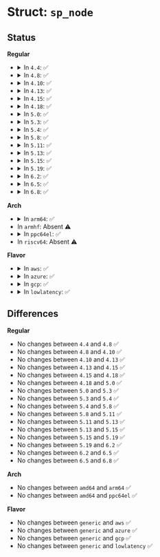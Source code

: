 # Struct: <code>sp_node</code>

## Status
<b>Regular</b>
<ul>
<li>
<details>
<summary>In <code>4.4</code>: ✅</summary>

```c
struct sp_node {
    struct rb_node nd;
    long unsigned int start;
    long unsigned int end;
    struct mempolicy *policy;
};
```
</details>
</li>
<li>
<details>
<summary>In <code>4.8</code>: ✅</summary>

```c
struct sp_node {
    struct rb_node nd;
    long unsigned int start;
    long unsigned int end;
    struct mempolicy *policy;
};
```
</details>
</li>
<li>
<details>
<summary>In <code>4.10</code>: ✅</summary>

```c
struct sp_node {
    struct rb_node nd;
    long unsigned int start;
    long unsigned int end;
    struct mempolicy *policy;
};
```
</details>
</li>
<li>
<details>
<summary>In <code>4.13</code>: ✅</summary>

```c
struct sp_node {
    struct rb_node nd;
    long unsigned int start;
    long unsigned int end;
    struct mempolicy *policy;
};
```
</details>
</li>
<li>
<details>
<summary>In <code>4.15</code>: ✅</summary>

```c
struct sp_node {
    struct rb_node nd;
    long unsigned int start;
    long unsigned int end;
    struct mempolicy *policy;
};
```
</details>
</li>
<li>
<details>
<summary>In <code>4.18</code>: ✅</summary>

```c
struct sp_node {
    struct rb_node nd;
    long unsigned int start;
    long unsigned int end;
    struct mempolicy *policy;
};
```
</details>
</li>
<li>
<details>
<summary>In <code>5.0</code>: ✅</summary>

```c
struct sp_node {
    struct rb_node nd;
    long unsigned int start;
    long unsigned int end;
    struct mempolicy *policy;
};
```
</details>
</li>
<li>
<details>
<summary>In <code>5.3</code>: ✅</summary>

```c
struct sp_node {
    struct rb_node nd;
    long unsigned int start;
    long unsigned int end;
    struct mempolicy *policy;
};
```
</details>
</li>
<li>
<details>
<summary>In <code>5.4</code>: ✅</summary>

```c
struct sp_node {
    struct rb_node nd;
    long unsigned int start;
    long unsigned int end;
    struct mempolicy *policy;
};
```
</details>
</li>
<li>
<details>
<summary>In <code>5.8</code>: ✅</summary>

```c
struct sp_node {
    struct rb_node nd;
    long unsigned int start;
    long unsigned int end;
    struct mempolicy *policy;
};
```
</details>
</li>
<li>
<details>
<summary>In <code>5.11</code>: ✅</summary>

```c
struct sp_node {
    struct rb_node nd;
    long unsigned int start;
    long unsigned int end;
    struct mempolicy *policy;
};
```
</details>
</li>
<li>
<details>
<summary>In <code>5.13</code>: ✅</summary>

```c
struct sp_node {
    struct rb_node nd;
    long unsigned int start;
    long unsigned int end;
    struct mempolicy *policy;
};
```
</details>
</li>
<li>
<details>
<summary>In <code>5.15</code>: ✅</summary>

```c
struct sp_node {
    struct rb_node nd;
    long unsigned int start;
    long unsigned int end;
    struct mempolicy *policy;
};
```
</details>
</li>
<li>
<details>
<summary>In <code>5.19</code>: ✅</summary>

```c
struct sp_node {
    struct rb_node nd;
    long unsigned int start;
    long unsigned int end;
    struct mempolicy *policy;
};
```
</details>
</li>
<li>
<details>
<summary>In <code>6.2</code>: ✅</summary>

```c
struct sp_node {
    struct rb_node nd;
    long unsigned int start;
    long unsigned int end;
    struct mempolicy *policy;
};
```
</details>
</li>
<li>
<details>
<summary>In <code>6.5</code>: ✅</summary>

```c
struct sp_node {
    struct rb_node nd;
    long unsigned int start;
    long unsigned int end;
    struct mempolicy *policy;
};
```
</details>
</li>
<li>
<details>
<summary>In <code>6.8</code>: ✅</summary>

```c
struct sp_node {
    struct rb_node nd;
    long unsigned int start;
    long unsigned int end;
    struct mempolicy *policy;
};
```
</details>
</li>
</ul>
<b>Arch</b>
<ul>
<li>
<details>
<summary>In <code>arm64</code>: ✅</summary>

```c
struct sp_node {
    struct rb_node nd;
    long unsigned int start;
    long unsigned int end;
    struct mempolicy *policy;
};
```
</details>
</li>
<li>
In <code>armhf</code>: Absent ⚠️
</li>
<li>
<details>
<summary>In <code>ppc64el</code>: ✅</summary>

```c
struct sp_node {
    struct rb_node nd;
    long unsigned int start;
    long unsigned int end;
    struct mempolicy *policy;
};
```
</details>
</li>
<li>
In <code>riscv64</code>: Absent ⚠️
</li>
</ul>
<b>Flavor</b>
<ul>
<li>
<details>
<summary>In <code>aws</code>: ✅</summary>

```c
struct sp_node {
    struct rb_node nd;
    long unsigned int start;
    long unsigned int end;
    struct mempolicy *policy;
};
```
</details>
</li>
<li>
<details>
<summary>In <code>azure</code>: ✅</summary>

```c
struct sp_node {
    struct rb_node nd;
    long unsigned int start;
    long unsigned int end;
    struct mempolicy *policy;
};
```
</details>
</li>
<li>
<details>
<summary>In <code>gcp</code>: ✅</summary>

```c
struct sp_node {
    struct rb_node nd;
    long unsigned int start;
    long unsigned int end;
    struct mempolicy *policy;
};
```
</details>
</li>
<li>
<details>
<summary>In <code>lowlatency</code>: ✅</summary>

```c
struct sp_node {
    struct rb_node nd;
    long unsigned int start;
    long unsigned int end;
    struct mempolicy *policy;
};
```
</details>
</li>
</ul>

## Differences
<b>Regular</b>
<ul>
<li>
No changes between <code>4.4</code> and <code>4.8</code> ✅
</li>
<li>
No changes between <code>4.8</code> and <code>4.10</code> ✅
</li>
<li>
No changes between <code>4.10</code> and <code>4.13</code> ✅
</li>
<li>
No changes between <code>4.13</code> and <code>4.15</code> ✅
</li>
<li>
No changes between <code>4.15</code> and <code>4.18</code> ✅
</li>
<li>
No changes between <code>4.18</code> and <code>5.0</code> ✅
</li>
<li>
No changes between <code>5.0</code> and <code>5.3</code> ✅
</li>
<li>
No changes between <code>5.3</code> and <code>5.4</code> ✅
</li>
<li>
No changes between <code>5.4</code> and <code>5.8</code> ✅
</li>
<li>
No changes between <code>5.8</code> and <code>5.11</code> ✅
</li>
<li>
No changes between <code>5.11</code> and <code>5.13</code> ✅
</li>
<li>
No changes between <code>5.13</code> and <code>5.15</code> ✅
</li>
<li>
No changes between <code>5.15</code> and <code>5.19</code> ✅
</li>
<li>
No changes between <code>5.19</code> and <code>6.2</code> ✅
</li>
<li>
No changes between <code>6.2</code> and <code>6.5</code> ✅
</li>
<li>
No changes between <code>6.5</code> and <code>6.8</code> ✅
</li>
</ul>
<b>Arch</b>
<ul>
<li>
No changes between <code>amd64</code> and <code>arm64</code> ✅
</li>
<li>
No changes between <code>amd64</code> and <code>ppc64el</code> ✅
</li>
</ul>
<b>Flavor</b>
<ul>
<li>
No changes between <code>generic</code> and <code>aws</code> ✅
</li>
<li>
No changes between <code>generic</code> and <code>azure</code> ✅
</li>
<li>
No changes between <code>generic</code> and <code>gcp</code> ✅
</li>
<li>
No changes between <code>generic</code> and <code>lowlatency</code> ✅
</li>
</ul>
